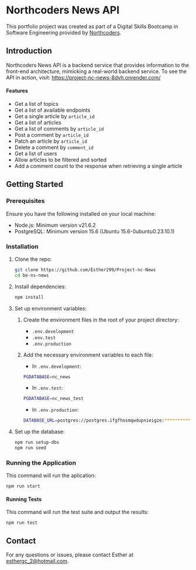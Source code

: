 # Northcoders News API

This portfolio project was created as part of a Digital Skills Bootcamp in
Software Engineering provided by [Northcoders](https://northcoders.com/).

## Introduction

Northcoders News API is a backend service that provides information to the front-end architecture, mimicking a real-world backend service. To see the API in action, visit: https://project-nc-news-8dvh.onrender.com/

#### Features

- Get a list of topics
- Get a list of available endpoints
- Get a single article by `article_id`
- Get a list of articles
- Get a list of comments by `article_id`
- Post a comment by `article_id`
- Patch an article by `article_id`
- Delete a comment by `comment_id`
- Get a list of users
- Allow articles to be filtered and sorted
- Add a comment count to the response when retrieving a single article

## Getting Started

### Prerequisites

Ensure you have the following installed on your local machine:

- Node.js: Minimum version v21.6.2
- PostgreSQL: Minimum version 15.6 (Ubuntu 15.6-0ubuntu0.23.10.1)

### Installation

1. Clone the repo:

   ```sh
   git clone https://github.com/Esther299/Project-nc-News
   cd be-ns-news
   ```

2. Install dependencies:

   ```sh
   npm install
   ```

3. Set up environment variables:

      1. Create the environment files in the root of your project directory:
            - `.env.development`
            - `.env.test`
            - `.env.production`
            
      2. Add the necessary environment variables to each file:
         - In `.env.development`:
         ```sh
         PGDATABASE=nc_news
         ```
         - In `.env.test`:
         ```sh
         PGDATABASE=nc_news_test
         ```
         - In `.env.production`:
         ```sh
         DATABASE_URL=postgres://postgres.ifgfhosmqwdupnieigze:******************@aws-0-eu-west-2.pooler.supabase.com:5432/postgres
         ```
                  
4. Set up the database:

   ```sh
   npm run setup-dbs
   npm run seed
   ```

### Running the Application

This command will run the aplication:

```
npm run start
```

#### Running Tests

This command will run the test suite and output the results:

```
npm run test
```

## Contact

For any questions or issues, please contact Esther at esthergc_2@hotmail.com.